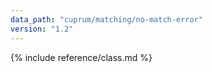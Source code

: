 ```yaml
---
data_path: "cuprum/matching/no-match-error"
version: "1.2"
---
```


{% include reference/class.md %}
